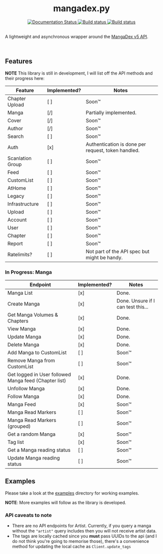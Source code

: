 <h1 align="center">mangadex.py</h1>

<div align="center">
    <a href='https://mangadexpy.readthedocs.io/en/latest/?badge=latest'>
        <img src='https://readthedocs.org/projects/mangadexpy/badge/?version=latest' alt='Documentation Status' />
    </a>
    <a href='https://github.com/AbstractUmbra/mangadex.py/actions/workflows/build.yaml'>
        <img src='https://github.com/AbstractUmbra/mystbin.py/workflows/Build/badge.svg' alt='Build status' />
    </a>
    <a href='https://github.com/AbstractUmbra/mangadex.py/actions/workflows/lint.yaml'>
        <img src='https://github.com/AbstractUmbra/mangadex.py/workflows/Lint/badge.svg' alt='Build status' />
    </a>
</div>

<br>

A lightweight and asynchronous wrapper around the [MangaDex v5 API](https://api.mangadex.org/docs.html).

<br>

## Features
**NOTE** This library is still in development, I will list off the API methods and their progress here:

| Feature          | Implemented? | Notes                                              |
| ---------------- | ------------ | -------------------------------------------------- |
| Chapter Upload   | [ ]          | Soon:tm:                                           |
| Manga            | [/]          | Partially implemented.                             |
| Cover            | [/]          | Soon:tm:                                           |
| Author           | [/]          | Soon:tm:                                           |
| Search           | [ ]          | Soon:tm:                                           |
| Auth             | [x]          | Authentication is done per request, token handled. |
| Scanlation Group | [ ]          | Soon:tm:                                           |
| Feed             | [ ]          | Soon:tm:                                           |
| CustomList       | [ ]          | Soon:tm:                                           |
| AtHome           | [ ]          | Soon:tm:                                           |
| Legacy           | [ ]          | Soon:tm:                                           |
| Infrastructure   | [ ]          | Soon:tm:                                           |
| Upload           | [ ]          | Soon:tm:                                           |
| Account          | [ ]          | Soon:tm:                                           |
| User             | [ ]          | Soon:tm:                                           |
| Chapter          | [ ]          | Soon:tm:                                           |
| Report           | [ ]          | Soon:tm:                                           |
| Ratelimits?      | [ ]          | Not part of the API spec but might be handy.       |


### In Progress: Manga
| Endpoint                                              | Implemented? | Notes                              |
| ----------------------------------------------------- | ------------ | ---------------------------------- |
| Manga List                                            | [x]          | Done.                              |
| Create Manga                                          | [x]          | Done. Unsure if I can test this... |
| Get Manga Volumes & Chapters                          | [x]          | Done.                              |
| View Manga                                            | [x]          | Done.                              |
| Update Manga                                          | [x]          | Done.                              |
| Delete Manga                                          | [x]          | Done.                              |
| Add Manga to CustomList                               | [ ]          | Soon:tm:                           |
| Remove Manga from CustomList                          | [ ]          | Soon:tm:                           |
| Get logged in User followed Manga feed (Chapter list) | [x]          | Done.                              |
| Unfollow Manga                                        | [x]          | Done.                              |
| Follow Manga                                          | [x]          | Done.                              |
| Manga Feed                                            | [x]          | Soon:tm:                           |
| Manga Read Markers                                    | [ ]          | Soon:tm:                           |
| Manga Read Markers (grouped)                          | [ ]          | Soon:tm:                           |
| Get a random Manga                                    | [x]          | Soon:tm:                           |
| Tag list                                              | [x]          | Soon:tm:                           |
| Get a Manga reading status                            | [ ]          | Soon:tm:                           |
| Update Manga reading status                           | [ ]          | Soon:tm:                           |

## Examples
Please take a look at the [examples](../mangadex.py/mangadex/examples/) directory for working examples.

**NOTE**: More examples will follow as the library is developed.

### API caveats to note

- There are no API endpoints for Artist. Currently, if you query a manga without the `"artist"` query includes then you will not receive artist data.
- The tags are locally cached since you **must** pass UUIDs to the api (and I do not think you're going to memorise those), there's a convenience method for updating the local cache as `Client.update_tags`
